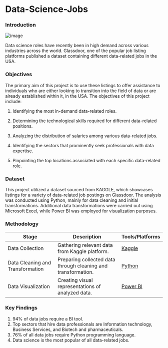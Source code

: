 # Data-Science-Jobs

### Introduction
![image](https://github.com/mademoixcel/Data-Science-Jobs/assets/124081194/cc370dc0-c064-4655-8cc3-52a12eba5619)

Data science roles have recently been in high demand across various industries across the world. Glassdoor, one of the popular job listing platforms published a dataset containing different data-related jobs in the USA.

### Objectives
The primary aim of this project is to use these listings to offer assistance to individuals who are either looking to transition into the field of data or are already established within it, in the USA. The objectives of this project include:

1. Identifying the most in-demand data-related roles.

2. Determining the technological skills required for different data-related positions.

3. Analyzing the distribution of salaries among various data-related jobs.

4. Identifying the sectors that prominently seek professionals with data expertise.

5. Pinpointing the top locations associated with each specific data-related role.

### Dataset
This project utilized a dataset sourced from KAGGLE, which showcases listings for a variety of data-related job postings on Glassdoor. The analysis was conducted using Python, mainly for data cleaning and initial transformations. Additional data transformations were carried out using Microsoft Excel, while Power BI was employed for visualization purposes.


### Methodology

| Stage                       | Description                                                   | Tools/Platforms          |
|-----------------------------|---------------------------------------------------------------|--------------------------|
| Data Collection             | Gathering relevant data from Kaggle platform.                 | [Kaggle](https://www.kaggle.com/datasets/rashikrahmanpritom/data-science-job-posting-on-glassdoor)                   |
| Data Cleaning and Transformation | Preparing collected data through cleaning and transformation. | [Python](https://github.com/mademoixcel/Data-Science-Jobs/blob/main/datacleaningwithpython%20(6).ipynb)        |
| Data Visualization          | Creating visual representations of analyzed data.             | [Power BI ](https://app.powerbi.com/view?r=eyJrIjoiMzhlNDEwODctMTc5NC00MzViLWI1YWQtMDIzYzY0NWFmYjgzIiwidCI6IjA2NmM4OTg0LWZmOTgtNDM1NC04YTdhLWZhY2I1NGE0YjUyOSJ9)               | 


### Key Findings

1. 94% of data jobs require a BI tool.
2. Top sectors that hire data professionals are Information technology, Business Services, and Biotech and pharmaceuticals.
3. 76% of all data jobs require Python programming language.
4. Data science is the most popular of all data-related jobs.  
